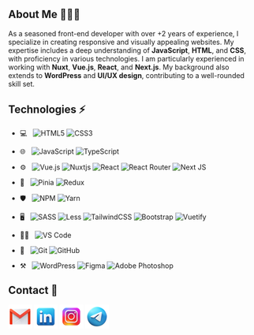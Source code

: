 
## About Me 👨🏻‍💻

As a seasoned front-end developer with over +2 years of experience, I specialize in creating responsive and visually appealing websites. My expertise includes a deep understanding of **JavaScript**, **HTML**, and **CSS**, with proficiency in various technologies. I am particularly experienced in working with **Nuxt**, **Vue.js**, **React**, and **Next.js**. My background also extends to **WordPress** and **UI/UX design**, contributing to a well-rounded skill set.

## **Technologies** ⚡️

- 💻  &nbsp; 
![HTML5](https://img.shields.io/badge/html5-%23E34F26.svg?style=flat&logo=html5&logoColor=white)
 ![CSS3](https://img.shields.io/badge/css3-%231572B6.svg?style=flat&logo=css3&logoColor=white)

- 🌐  &nbsp; 
![JavaScript](https://img.shields.io/badge/javascript-%23323330.svg?style=flat&logo=javascript&logoColor=%23F7DF1E)
![TypeScript](https://img.shields.io/badge/typescript-%23007ACC.svg?style=flat&logo=typescript&logoColor=white)

- ⚙️  &nbsp; 
![Vue.js](https://img.shields.io/badge/vuejs-%2335495e.svg?style=flat&logo=vuedotjs&logoColor=%234FC08D) ![Nuxtjs](https://img.shields.io/badge/Nuxt-002E3B?style=flat&logo=nuxtdotjs&logoColor=#00DC82) 
![React](https://img.shields.io/badge/react-%2320232a.svg?style=flat&logo=react&logoColor=%2361DAFB)
![React Router](https://img.shields.io/badge/React_Router-CA4245?style=flat&logo=react-router&logoColor=white)
![Next JS](https://img.shields.io/badge/Next-black?style=flat&logo=next.js&logoColor=white)


- 📁 &nbsp; 
![Pinia](https://img.shields.io/badge/Pinia-AF33FF.svg?style=flat&logo=pinia&logoColor=white)
![Redux](https://img.shields.io/badge/redux-%23593d88.svg?style=flat&logo=redux&logoColor=white)  

- 🛡️ &nbsp; 
![NPM](https://img.shields.io/badge/NPM-%23CB3837.svg?style=flat&logo=npm&logoColor=white)
![Yarn](https://img.shields.io/badge/yarn-%232C8EBB.svg?style=flat&logo=yarn&logoColor=white)


- 🖥️  &nbsp; 
![SASS](https://img.shields.io/badge/SASS-hotpink.svg?style=flat&logo=SASS&logoColor=white)
![Less](https://img.shields.io/badge/less-2B4C80?style=flat&logo=less&logoColor=white)
![TailwindCSS](https://img.shields.io/badge/tailwindcss-%2338B2AC.svg?style=flat&logo=tailwind-css&logoColor=white)
![Bootstrap](https://img.shields.io/badge/bootstrap-%238511FA.svg?style=flat&logo=bootstrap&logoColor=white)
![Vuetify](https://img.shields.io/badge/Vuetify-1867C0?style=flat&logo=vuetify&logoColor=AEDDFF)

- ✍🏻  &nbsp; 
![VS Code](https://img.shields.io/badge/VS%20Code-35b393.svg?style=flat&logo=visual-studio-code&logoColor=white)

- 🔗  &nbsp; 
![Git](https://img.shields.io/badge/git-%23F05033.svg?style=flat&logo=git&logoColor=white)
![GitHub](https://img.shields.io/badge/github-%23121011.svg?style=flat&logo=github&logoColor=white)

- ⚒️  &nbsp; 
![WordPress](https://img.shields.io/badge/WordPress-%23117AC9.svg?style=flat&logo=WordPress&logoColor=white)
![Figma](https://img.shields.io/badge/figma-%23F24E1E.svg?style=flat&logo=figma&logoColor=white)
![Adobe Photoshop](https://img.shields.io/badge/adobe%20photoshop-%2331A8FF.svg?style=flat&logo=adobe%20photoshop&logoColor=white)

## Contact 👥

<a href="mailto:dkpnavid@gmail.com)"><img src="https://github.com/navidjaberi/navidjaberi/blob/main/icons8-gmail-48.png?raw=true"/></a>
<a href="https://www.linkedin.com/in/navid-jaberi-22497a21b"><img src="https://github.com/navidjaberi/navidjaberi/blob/main/icons8-linkedin-48%20(1).png?raw=true"/></a>
<a href="https://www.instagram.com/navid.jbri"><img src="https://github.com/navidjaberi/navidjaberi/blob/main/icons8-instagram-48.png?raw=true"/></a>
<a href="https://t.me/n_jaberii"><img src="https://github.com/navidjaberi/navidjaberi/blob/main/icons8-telegram-48.png?raw=true"/></a>

